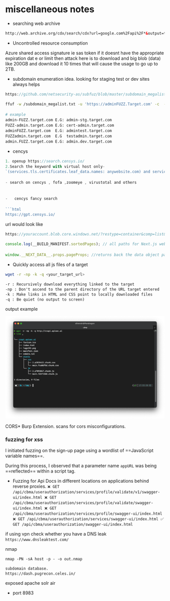 # miscellaneous notes

-   searching web archive

```html
http://web.archive.org/cdx/search/cdx?url=google.com%2Fapi%2F*&output=text&fl=original&collapse=urlkey&from=
```

-   Uncontrolled resource consumption

Azure shared access signature ie sas token if it doesnt have the appropriate expiration dat e or limit then attack here is to download and big blob (data) like 200GB and download it 10 times that will cause the usage to go up to 2TB.

-   subdomain enumeration idea. looking for staging test or dev sites always helps

```js
https://github.com/netsecurity-as/subfuz/blob/master/subdomain_megalist.txt
```

```bash
ffuf -w /subdomain_megalist.txt -u 'https://adminFUZZ.Target.com' -c  -t 350 -mc all  -fs 0

# example
admin-FUZZ.target.com E.G: admin-stg.target.com
FUZZ-admin.target.com E.G: cert-admin.target.com
adminFUZZ.target.com  E.G: admintest.target.com
FUZZadmin.target.com  E.G  testadmin.target.com
admin.FUZZ.target.com E.G: admin.dev.target.com

```

-   cencys

```js
1. openup https://search.censys.io/
2.Search the keyword with virtual host only-
`(services.tls.certificates.leaf_data.names: anywebsite.com) and services.http.response.status_code=”200"`

- search on cencys , fofa ,zoomeye , virustotal and others


-   cencys fancy search

```html
https://gpt.censys.io/
```

url would look like

```js
https://youraccount.blob.core.windows.net/?restype=container&comp=list&sv=2022-11-02&se=2023-05-24T09:51:36Z&sp=r&sig=<signature>

```

```js
console.log(__BUILD_MANIFEST.sortedPages); // all paths for Next.js websites

window.__NEXT_DATA__.props.pageProps; //returns back the data object passed from the server-side
```

-   Quickly access all js files of a target

```bash
wget -r -np -k -q <your_target_url>
```

    -r : Recursively download everything linked to the target
    -np : Don't ascend to the parent directory of the URL target entered
    -k : Make links in HTML and CSS point to locally downloaded files
    -q : Be quiet (no output to screen)

output example

![alt text](image-1.png)


CORS\* Burp Extension.
scans for cors misconfigurations.

### fuzzing for xss

I initiated fuzzing on the sign-up page using a wordlist of ==JavaScript variable names==.

During this process, I observed that a parameter name `appURL` was being ==reflected== within a script tag.


- Fuzzing for Api Docs in different locations on applications behind reverse proxies.
`
❌ GET /api/cbma/userauthorization/services/profile/validate/v1/swagger-ui/index.html
❌ GET /api/cbma/userauthorization/services/profile/validate/swagger-ui/index.html
❌ GET /api/cbma/userauthorization/services/profile/swagger-ui/index.html
❌ GET /api/cbma/userauthorization/services/swagger-ui/index.html
✅ GET /api/cbma/userauthorization/swagger-ui/index.html
`


if using vpn check whether you have a DNS leak
`https://www.dnsleaktest.com/`

nmap
```
nmap -PN -sA host -p - -o out.nmap
```

```subenum
subdomain database.
https://dash.pugrecon.celes.in/
```

exposed apache solr air 
- port 8983